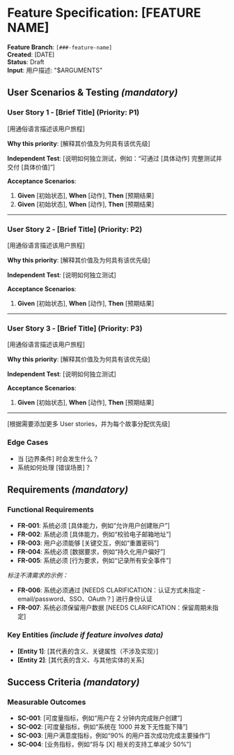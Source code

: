 # Feature Specification: [FEATURE NAME]

**Feature Branch**: `[###-feature-name]`  
**Created**: [DATE]  
**Status**: Draft  
**Input**: 用户描述: "$ARGUMENTS"

## User Scenarios & Testing *(mandatory)*

<!--
  重要：User stories 应按重要性排序为用户旅程。
  每个 User story/用户旅程必须可独立测试——即仅实现其中一个，
  也应形成可为用户提供价值的 MVP（Minimum Viable Product）。
  
  请为每个故事标注优先级（P1、P2、P3 等），其中 P1 最关键。
  将每个故事视为一个独立的功能切片，能够：
  - 独立开发
  - 独立测试
  - 独立部署
  - 独立向用户演示
-->

### User Story 1 - [Brief Title] (Priority: P1)

[用通俗语言描述该用户旅程]

**Why this priority**: [解释其价值及为何具有该优先级]

**Independent Test**: [说明如何独立测试，例如：“可通过 [具体动作] 完整测试并交付 [具体价值]”]

**Acceptance Scenarios**:

1. **Given** [初始状态], **When** [动作], **Then** [预期结果]
2. **Given** [初始状态], **When** [动作], **Then** [预期结果]

---

### User Story 2 - [Brief Title] (Priority: P2)

[用通俗语言描述该用户旅程]

**Why this priority**: [解释其价值及为何具有该优先级]

**Independent Test**: [说明如何独立测试]

**Acceptance Scenarios**:

1. **Given** [初始状态], **When** [动作], **Then** [预期结果]

---

### User Story 3 - [Brief Title] (Priority: P3)

[用通俗语言描述该用户旅程]

**Why this priority**: [解释其价值及为何具有该优先级]

**Independent Test**: [说明如何独立测试]

**Acceptance Scenarios**:

1. **Given** [初始状态], **When** [动作], **Then** [预期结果]

---

[根据需要添加更多 User stories，并为每个故事分配优先级]

### Edge Cases

<!--
  操作说明：本节内容为占位符。
  请用实际的边界情况填充。
-->

- 当 [边界条件] 时会发生什么？
- 系统如何处理 [错误场景]？

## Requirements *(mandatory)*

<!--
  操作说明：本节内容为占位符。
  请用实际的功能需求填充。
-->

### Functional Requirements

- **FR-001**: 系统必须 [具体能力，例如“允许用户创建账户”]
- **FR-002**: 系统必须 [具体能力，例如“校验电子邮箱地址”]  
- **FR-003**: 用户必须能够 [关键交互，例如“重置密码”]
- **FR-004**: 系统必须 [数据要求，例如“持久化用户偏好”]
- **FR-005**: 系统必须 [行为要求，例如“记录所有安全事件”]

*标注不清需求的示例：*

- **FR-006**: 系统必须通过 [NEEDS CLARIFICATION：认证方式未指定 - email/password、SSO、OAuth？] 进行身份认证
- **FR-007**: 系统必须保留用户数据 [NEEDS CLARIFICATION：保留周期未指定]

### Key Entities *(include if feature involves data)*

- **[Entity 1]**: [其代表的含义、关键属性（不涉及实现）]
- **[Entity 2]**: [其代表的含义、与其他实体的关系]

## Success Criteria *(mandatory)*

<!--
  操作说明：定义可度量的成功标准。
  这些标准必须与技术无关且可度量。
-->

### Measurable Outcomes

- **SC-001**: [可度量指标，例如“用户在 2 分钟内完成账户创建”]
- **SC-002**: [可度量指标，例如“系统在 1000 并发下无性能下降”]
- **SC-003**: [用户满意度指标，例如“90% 的用户首次成功完成主要操作”]
- **SC-004**: [业务指标，例如“将与 [X] 相关的支持工单减少 50%”]
